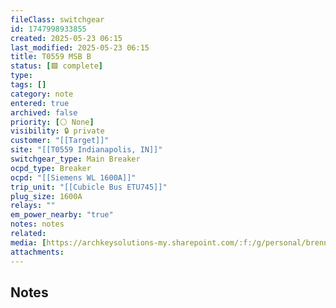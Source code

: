 ```yaml
---
fileClass: switchgear
id: 1747998933855
created: 2025-05-23 06:15
last_modified: 2025-05-23 06:15
title: T0559 MSB B
status: [🟩 complete]
type: 
tags: []
category: note
entered: true
archived: false
priority: [⚪ None]
visibility: 🔒 private
customer: "[[Target]]"
site: "[[T0559 Indianapolis, IN]]"
switchgear_type: Main Breaker
ocpd_type: Breaker
ocpd: "[[Siemens WL 1600A]]"
trip_unit: "[[Cubicle Bus ETU745]]"
plug_size: 1600A
relays: ""
em_power_nearby: "true"
notes: notes
related: 
media: [https://archkeysolutions-my.sharepoint.com/:f:/g/personal/brennan_salibrici_prokey_com/EuRELzri2UFPpVXXitpwACUB1fPb_fSC4lsDzRSqW9WAiQ?e=qEpuoL]
attachments:
---
```


## Notes